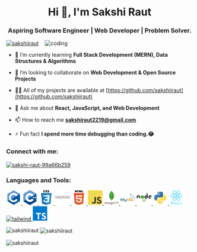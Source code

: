 <h1 align="center">Hi 👋, I'm Sakshi Raut</h1>
<h3 align="center">Aspiring Software Engineer | Web Developer | Problem Solver.</h3>
<img align="right" src="prof.gif" alt="coding" width="400"
<p align="left"> <a href="https://github.com/ryo-ma/github-profile-trophy"><img src="https://github-profile-trophy.vercel.app/?username=sakshiiraut" alt="sakshiiraut" /></a> </p>

- 🌱 I’m currently learning **Full Stack Development (MERN), Data Structures & Algorithms**

- 👯 I’m looking to collaborate on **Web Development & Open Source Projects**

- 👨‍💻 All of my projects are available at [https://github.com/sakshiiraut](https://github.com/sakshiiraut)

- 💬 Ask me about **React, JavaScript, and Web Development**

- 📫 How to reach me **sakshiraut2219@gmail.com**

- ⚡ Fun fact **I spend more time debugging than coding.😂**

<h3 align="left">Connect with me:</h3>
<p align="left">
<a href="https://linkedin.com/in/sakshi-raut-99a66b259" target="blank"><img align="center" src="https://raw.githubusercontent.com/rahuldkjain/github-profile-readme-generator/master/src/images/icons/Social/linked-in-alt.svg" alt="sakshi-raut-99a66b259" height="30" width="40" /></a>
</p>

<h3 align="left">Languages and Tools:</h3>
<p align="left"> <a href="https://www.cprogramming.com/" target="_blank" rel="noreferrer"> <img src="https://raw.githubusercontent.com/devicons/devicon/master/icons/c/c-original.svg" alt="c" width="40" height="40"/> </a> <a href="https://www.w3schools.com/cpp/" target="_blank" rel="noreferrer"> <img src="https://raw.githubusercontent.com/devicons/devicon/master/icons/cplusplus/cplusplus-original.svg" alt="cplusplus" width="40" height="40"/> </a> <a href="https://www.w3schools.com/css/" target="_blank" rel="noreferrer"> <img src="https://raw.githubusercontent.com/devicons/devicon/master/icons/css3/css3-original-wordmark.svg" alt="css3" width="40" height="40"/> </a> <a href="https://expressjs.com" target="_blank" rel="noreferrer"> <img src="https://raw.githubusercontent.com/devicons/devicon/master/icons/express/express-original-wordmark.svg" alt="express" width="40" height="40"/> </a> <a href="https://www.w3.org/html/" target="_blank" rel="noreferrer"> <img src="https://raw.githubusercontent.com/devicons/devicon/master/icons/html5/html5-original-wordmark.svg" alt="html5" width="40" height="40"/> </a> <a href="https://developer.mozilla.org/en-US/docs/Web/JavaScript" target="_blank" rel="noreferrer"> <img src="https://raw.githubusercontent.com/devicons/devicon/master/icons/javascript/javascript-original.svg" alt="javascript" width="40" height="40"/> </a> <a href="https://www.mongodb.com/" target="_blank" rel="noreferrer"> <img src="https://raw.githubusercontent.com/devicons/devicon/master/icons/mongodb/mongodb-original-wordmark.svg" alt="mongodb" width="40" height="40"/> </a> <a href="https://www.mysql.com/" target="_blank" rel="noreferrer"> <img src="https://raw.githubusercontent.com/devicons/devicon/master/icons/mysql/mysql-original-wordmark.svg" alt="mysql" width="40" height="40"/> </a> <a href="https://nodejs.org" target="_blank" rel="noreferrer"> <img src="https://raw.githubusercontent.com/devicons/devicon/master/icons/nodejs/nodejs-original-wordmark.svg" alt="nodejs" width="40" height="40"/> </a> <a href="https://www.python.org" target="_blank" rel="noreferrer"> <img src="https://raw.githubusercontent.com/devicons/devicon/master/icons/python/python-original.svg" alt="python" width="40" height="40"/> </a> <a href="https://reactjs.org/" target="_blank" rel="noreferrer"> <img src="https://raw.githubusercontent.com/devicons/devicon/master/icons/react/react-original-wordmark.svg" alt="react" width="40" height="40"/> </a> <a href="https://tailwindcss.com/" target="_blank" rel="noreferrer"> <img src="https://www.vectorlogo.zone/logos/tailwindcss/tailwindcss-icon.svg" alt="tailwind" width="40" height="40"/> </a> <a href="https://www.typescriptlang.org/" target="_blank" rel="noreferrer"> <img src="https://raw.githubusercontent.com/devicons/devicon/master/icons/typescript/typescript-original.svg" alt="typescript" width="40" height="40"/> </a> </p>

<p><img align="left" src="https://github-readme-stats.vercel.app/api/top-langs?username=sakshiiraut&show_icons=true&locale=en&layout=compact" alt="sakshiiraut" /></p>

<p>&nbsp;<img align="center" src="https://github-readme-stats.vercel.app/api?username=sakshiiraut&show_icons=true&locale=en" alt="sakshiiraut" /></p>

<p><img align="center" src="https://github-readme-streak-stats.herokuapp.com/?user=sakshiiraut&" alt="sakshiiraut" /></p>


